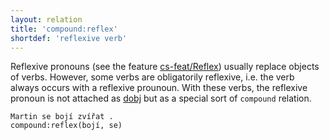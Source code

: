 ```yaml
---
layout: relation
title: 'compound:reflex'
shortdef: 'reflexive verb'
---
```


Reflexive pronouns (see the feature [cs-feat/Reflex]()) usually replace objects of verbs.
However, some verbs are obligatorily reflexive, i.e. the verb always occurs with a reflexive
prounoun. With these verbs, the reflexive pronoun is not attached as [dobj]()
but as a special sort of `compound` relation.

~~~ sdparse
Martin se bojí zvířat .
compound:reflex(bojí, se)
~~~
